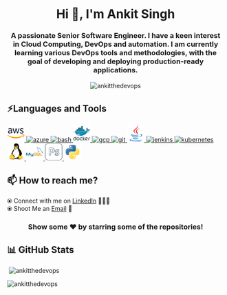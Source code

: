 <h1 align="center">Hi 👋, I'm Ankit Singh </h1>
<h3 align="center">A passionate Senior Software Engineer. I have a keen interest in Cloud Computing, DevOps and automation. I am currently learning various DevOps tools and methodologies, with the goal of developing and deploying production-ready applications.</h3>

<p align="center"><img align="center" src="https://github-readme-streak-stats.herokuapp.com/?user=ankitthedevops&theme=gotham" alt="ankitthedevops" /></p>

<!--
<img align='right' src="https://cdn.dribbble.com/users/1292677/screenshots/6139167/avento.gif" width="300">
-->

## ⚡Languages and Tools

<p align="left"> <a href="https://aws.amazon.com" target="_blank" rel="noreferrer"> <img src="https://raw.githubusercontent.com/devicons/devicon/master/icons/amazonwebservices/amazonwebservices-original-wordmark.svg" alt="aws" width="40" height="40"/> </a> <a href="https://azure.microsoft.com/en-in/" target="_blank" rel="noreferrer"> <img src="https://www.vectorlogo.zone/logos/microsoft_azure/microsoft_azure-icon.svg" alt="azure" width="40" height="40"/> </a> <a href="https://www.gnu.org/software/bash/" target="_blank" rel="noreferrer"> <img src="https://www.vectorlogo.zone/logos/gnu_bash/gnu_bash-icon.svg" alt="bash" width="40" height="40"/> </a> <a href="https://www.docker.com/" target="_blank" rel="noreferrer"> <img src="https://raw.githubusercontent.com/devicons/devicon/master/icons/docker/docker-original-wordmark.svg" alt="docker" width="40" height="40"/> </a> <a href="https://cloud.google.com" target="_blank" rel="noreferrer"> <img src="https://www.vectorlogo.zone/logos/google_cloud/google_cloud-icon.svg" alt="gcp" width="40" height="40"/> </a> <a href="https://git-scm.com/" target="_blank" rel="noreferrer"> <img src="https://www.vectorlogo.zone/logos/git-scm/git-scm-icon.svg" alt="git" width="40" height="40"/> </a> <a href="https://www.java.com" target="_blank" rel="noreferrer"> <img src="https://raw.githubusercontent.com/devicons/devicon/master/icons/java/java-original.svg" alt="java" width="40" height="40"/> </a> <a href="https://www.jenkins.io" target="_blank" rel="noreferrer"> <img src="https://www.vectorlogo.zone/logos/jenkins/jenkins-icon.svg" alt="jenkins" width="40" height="40"/> </a> <a href="https://kubernetes.io" target="_blank" rel="noreferrer"> <img src="https://www.vectorlogo.zone/logos/kubernetes/kubernetes-icon.svg" alt="kubernetes" width="40" height="40"/> </a> <a href="https://www.linux.org/" target="_blank" rel="noreferrer"> <img src="https://raw.githubusercontent.com/devicons/devicon/master/icons/linux/linux-original.svg" alt="linux" width="40" height="40"/> </a> <a href="https://www.mysql.com/" target="_blank" rel="noreferrer"> <img src="https://raw.githubusercontent.com/devicons/devicon/master/icons/mysql/mysql-original-wordmark.svg" alt="mysql" width="40" height="40"/> </a> <a href="https://www.photoshop.com/en" target="_blank" rel="noreferrer"> <img src="https://raw.githubusercontent.com/devicons/devicon/master/icons/photoshop/photoshop-line.svg" alt="photoshop" width="40" height="40"/> </a> <a href="https://www.python.org" target="_blank" rel="noreferrer"> <img src="https://raw.githubusercontent.com/devicons/devicon/master/icons/python/python-original.svg" alt="python" width="40" height="40"/> </a> </p>

## 📫 How to reach me?

⦿ Connect with me on [LinkedIn](www.linkedin.com/in/ankitsiingh) 👨🏻‍💻 <br>
⦿ Shoot Me an [Email](mailto:ankitsingh.devops@gmail.com) 💌 <br>

<div align="center">
  
### Show some ❤️ by starring some of the repositories!
  
  </div>

## 📊 GitHub Stats

<p>&nbsp;<img align="center" src="https://github-readme-stats.vercel.app/api?username=ankitthedevops&show_icons=true&locale=en&theme=gotham" alt="ankitthedevops" /></p>

<p><img align="left" src="https://github-readme-stats.vercel.app/api/top-langs?username=ankitthedevops&show_icons=true&locale=en&layout=compact&theme=gotham" alt="ankitthedevops" /></p> <br>

<!--
#### Thanks for visiting :heart:
![VisitorCount](https://profile-counter.glitch.me/ankitthedevops/count.svg)
-->
